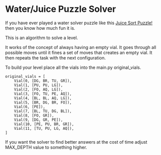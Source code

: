 # Water/Juice Puzzle Solver

If you have ever played a water solver puzzle like this [Juice Sort Puzzle!](https://play.google.com/store/apps/details?id=com.SketchFalcon.Squid.Antistress.Relaxing.Water.Sort.Puzzle.Color.Sorting.Juice&hl=en_US&gl=US) then you know how much fun it is.

This is an algorithm to solve a level.

It works of the concept of always having an empty vial.  It goes through all possible moves until it fines a set of moves that creates an empty vial. It then repeats the task with the next configuration.

To build your level place all the vials into the main.py original_vials.

    original_vials = [
        Vial(0, [DG, BR, TU, GR]),
        Vial(1, [PU, PU, LG]),
        Vial(2, [FO, AQ, LG]),
        Vial(3, [FO, TU, PE, AQ]),
        Vial(4, [BL, BL, AQ, LG]),
        Vial(5, [BR, DG, BR, FO]),
        Vial(6, [PE]),
        Vial(7, [BL, TU, DG, BL]),
        Vial(8, [FO, GR]),
        Vial(9, [DG, GR, PE]),
        Vial(10, [PE, PU, BR, GR]),
        Vial(11, [TU, PU, LG, AQ]),
    ]
    
If you want the solver to find better answers at the cost of time adjust MAX_DEPTH value to something higher.
